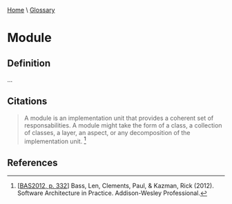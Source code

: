 [Home](../../index.html) \ [Glossary](glossary.html)

# Module

## Definition

...  

## Citations

> A module is an implementation unit that provides a coherent set of responsabilities. A module might take the form of a class, a collection of classes, a layer, an aspect, or any decomposition of the implementation unit. [^1]

## References

[^1]: [[BAS2012, p. 332](../references/books/Software-Architecture-in-Practice.html)] Bass, Len, Clements, Paul, & Kazman, Rick (2012). Software Architecture in Practice. Addison-Wesley Professional.

